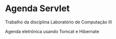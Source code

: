 # Agenda Servlet
Trabalho da disciplina Laboratório de Computação III


Agenda eletrônica usando Tomcat e Hibernate

